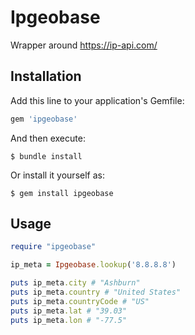 # Ipgeobase

Wrapper around https://ip-api.com/

## Installation

Add this line to your application's Gemfile:

```ruby
gem 'ipgeobase'
```

And then execute:

    $ bundle install

Or install it yourself as:

    $ gem install ipgeobase

## Usage

```ruby
require "ipgeobase"

ip_meta = Ipgeobase.lookup('8.8.8.8')

puts ip_meta.city # "Ashburn"
puts ip_meta.country # "United States"
puts ip_meta.countryCode # "US"
puts ip_meta.lat # "39.03"
puts ip_meta.lon # "-77.5"
```
